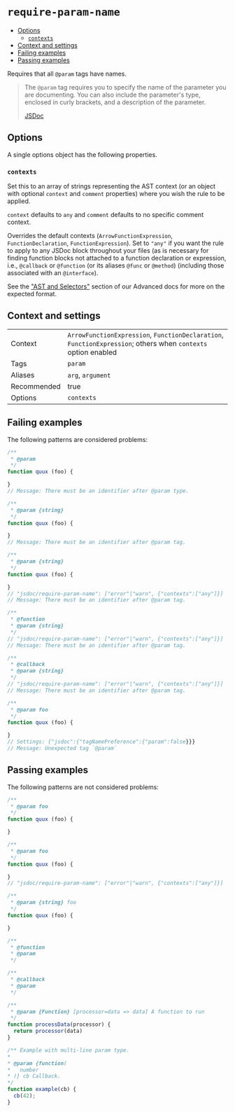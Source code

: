 <a name="user-content-require-param-name"></a>
<a name="require-param-name"></a>
# <code>require-param-name</code>

* [Options](#user-content-require-param-name-options)
    * [`contexts`](#user-content-require-param-name-options-contexts)
* [Context and settings](#user-content-require-param-name-context-and-settings)
* [Failing examples](#user-content-require-param-name-failing-examples)
* [Passing examples](#user-content-require-param-name-passing-examples)


Requires that all `@param` tags have names.

> The `@param` tag requires you to specify the name of the parameter you are documenting. You can also include the parameter's type, enclosed in curly brackets, and a description of the parameter.
>
> [JSDoc](https://jsdoc.app/tags-param.html#overview)

<a name="user-content-require-param-name-options"></a>
<a name="require-param-name-options"></a>
## Options

A single options object has the following properties.

<a name="user-content-require-param-name-options-contexts"></a>
<a name="require-param-name-options-contexts"></a>
### <code>contexts</code>

Set this to an array of strings representing the AST context (or an object with
optional `context` and `comment` properties) where you wish the rule to be applied.

`context` defaults to `any` and `comment` defaults to no specific comment context.

Overrides the default contexts (`ArrowFunctionExpression`, `FunctionDeclaration`,
`FunctionExpression`). Set to `"any"` if you want
the rule to apply to any JSDoc block throughout your files (as is necessary
for finding function blocks not attached to a function declaration or
expression, i.e., `@callback` or `@function` (or its aliases `@func` or
`@method`) (including those associated with an `@interface`).

See the ["AST and Selectors"](#user-content-eslint-plugin-jsdoc-advanced-ast-and-selectors)
section of our Advanced docs for more on the expected format.


<a name="user-content-require-param-name-context-and-settings"></a>
<a name="require-param-name-context-and-settings"></a>
## Context and settings

|||
|---|---|
|Context|`ArrowFunctionExpression`, `FunctionDeclaration`, `FunctionExpression`; others when `contexts` option enabled|
|Tags|`param`|
|Aliases|`arg`, `argument`|
|Recommended|true|
|Options|`contexts`|

<a name="user-content-require-param-name-failing-examples"></a>
<a name="require-param-name-failing-examples"></a>
## Failing examples

The following patterns are considered problems:

````ts
/**
 * @param
 */
function quux (foo) {

}
// Message: There must be an identifier after @param type.

/**
 * @param {string}
 */
function quux (foo) {

}
// Message: There must be an identifier after @param tag.

/**
 * @param {string}
 */
function quux (foo) {

}
// "jsdoc/require-param-name": ["error"|"warn", {"contexts":["any"]}]
// Message: There must be an identifier after @param tag.

/**
 * @function
 * @param {string}
 */
// "jsdoc/require-param-name": ["error"|"warn", {"contexts":["any"]}]
// Message: There must be an identifier after @param tag.

/**
 * @callback
 * @param {string}
 */
// "jsdoc/require-param-name": ["error"|"warn", {"contexts":["any"]}]
// Message: There must be an identifier after @param tag.

/**
 * @param foo
 */
function quux (foo) {

}
// Settings: {"jsdoc":{"tagNamePreference":{"param":false}}}
// Message: Unexpected tag `@param`
````



<a name="user-content-require-param-name-passing-examples"></a>
<a name="require-param-name-passing-examples"></a>
## Passing examples

The following patterns are not considered problems:

````ts
/**
 * @param foo
 */
function quux (foo) {

}

/**
 * @param foo
 */
function quux (foo) {

}
// "jsdoc/require-param-name": ["error"|"warn", {"contexts":["any"]}]

/**
 * @param {string} foo
 */
function quux (foo) {

}

/**
 * @function
 * @param
 */

/**
 * @callback
 * @param
 */

/**
 * @param {Function} [processor=data => data] A function to run
 */
function processData(processor) {
  return processor(data)
}

/** Example with multi-line param type.
*
* @param {function(
*   number
* )} cb Callback.
*/
function example(cb) {
  cb(42);
}
````

